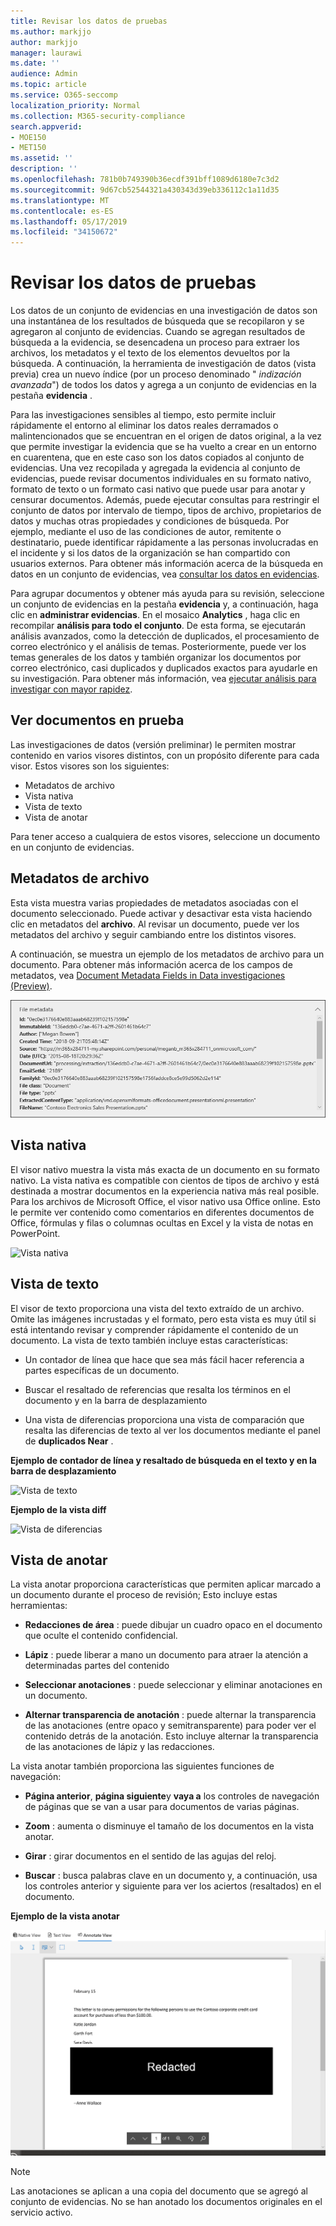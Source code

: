 ```yaml
---
title: Revisar los datos de pruebas
ms.author: markjjo
author: markjjo
manager: laurawi
ms.date: ''
audience: Admin
ms.topic: article
ms.service: O365-seccomp
localization_priority: Normal
ms.collection: M365-security-compliance
search.appverid:
- MOE150
- MET150
ms.assetid: ''
description: ''
ms.openlocfilehash: 781b0b749390b36ecdf391bff1089d6180e7c3d2
ms.sourcegitcommit: 9d67cb52544321a430343d39eb336112c1a11d35
ms.translationtype: MT
ms.contentlocale: es-ES
ms.lasthandoff: 05/17/2019
ms.locfileid: "34150672"
---
```

# <a name="review-the-data-in-evidence"></a>Revisar los datos de pruebas

Los datos de un conjunto de evidencias en una investigación de datos son una instantánea de los resultados de búsqueda que se recopilaron y se agregaron al conjunto de evidencias. Cuando se agregan resultados de búsqueda a la evidencia, se desencadena un proceso para extraer los archivos, los metadatos y el texto de los elementos devueltos por la búsqueda. A continuación, la herramienta de investigación de datos (vista previa) crea un nuevo índice (por un proceso denominado " *indización avanzada*") de todos los datos y agrega a un conjunto de evidencias en la pestaña **evidencia** . 

Para las investigaciones sensibles al tiempo, esto permite incluir rápidamente el entorno al eliminar los datos reales derramados o malintencionados que se encuentran en el origen de datos original, a la vez que permite investigar la evidencia que se ha vuelto a crear en un entorno en cuarentena, que en este caso son los datos copiados al conjunto de evidencias. Una vez recopilada y agregada la evidencia al conjunto de evidencias, puede revisar documentos individuales en su formato nativo, formato de texto o un formato casi nativo que puede usar para anotar y censurar documentos. Además, puede ejecutar consultas para restringir el conjunto de datos por intervalo de tiempo, tipos de archivo, propietarios de datos y muchas otras propiedades y condiciones de búsqueda. Por ejemplo, mediante el uso de las condiciones de autor, remitente o destinatario, puede identificar rápidamente a las personas involucradas en el incidente y si los datos de la organización se han compartido con usuarios externos. Para obtener más información acerca de la búsqueda en datos en un conjunto de evidencias, vea [consultar los datos en evidencias](evidence-query.md).

Para agrupar documentos y obtener más ayuda para su revisión, seleccione un conjunto de evidencias en la pestaña **evidencia** y, a continuación, haga clic en **administrar evidencias**. En el mosaico **Analytics** , haga clic en recompilar **análisis para todo el conjunto**. De esta forma, se ejecutarán análisis avanzados, como la detección de duplicados, el procesamiento de correo electrónico y el análisis de temas. Posteriormente, puede ver los temas generales de los datos y también organizar los documentos por correo electrónico, casi duplicados y duplicados exactos para ayudarle en su investigación. Para obtener más información, vea [ejecutar análisis para investigar con mayor rapidez](run-analytics-to-investigate-faster.md).

## <a name="view-documents-in-evidence"></a>Ver documentos en prueba

Las investigaciones de datos (versión preliminar) le permiten mostrar contenido en varios visores distintos, con un propósito diferente para cada visor. Estos visores son los siguientes:

- Metadatos de archivo
- Vista nativa
- Vista de texto
- Vista de anotar

Para tener acceso a cualquiera de estos visores, seleccione un documento en un conjunto de evidencias.

## <a name="file-metadata"></a>Metadatos de archivo

Esta vista muestra varias propiedades de metadatos asociadas con el documento seleccionado. Puede activar y desactivar esta vista haciendo clic en metadatos del **archivo**. Al revisar un documento, puede ver los metadatos del archivo y seguir cambiando entre los distintos visores.

A continuación, se muestra un ejemplo de los metadatos de archivo para un documento. Para obtener más información acerca de los campos de metadatos, vea [Document Metadata Fields in Data investigaciones (Preview)](document-metadata-fields.md).

![Panel metadatos de archivo](../media/Reviewimage2.png)

## <a name="native-view"></a>Vista nativa

El visor nativo muestra la vista más exacta de un documento en su formato nativo. La vista nativa es compatible con cientos de tipos de archivo y está destinada a mostrar documentos en la experiencia nativa más real posible. Para los archivos de Microsoft Office, el visor nativo usa Office online. Esto le permite ver contenido como comentarios en diferentes documentos de Office, fórmulas y filas o columnas ocultas en Excel y la vista de notas en PowerPoint.

![Vista nativa
](../media/Reviewimage3.png)

## <a name="text-view"></a>Vista de texto

El visor de texto proporciona una vista del texto extraído de un archivo. Omite las imágenes incrustadas y el formato, pero esta vista es muy útil si está intentando revisar y comprender rápidamente el contenido de un documento. La vista de texto también incluye estas características:

  - Un contador de línea que hace que sea más fácil hacer referencia a partes específicas de un documento.

  - Buscar el resaltado de referencias que resalta los términos en el documento y en la barra de desplazamiento

  - Una vista de diferencias proporciona una vista de comparación que resalta las diferencias de texto al ver los documentos mediante el panel de **duplicados Near** .

**Ejemplo de contador de línea y resaltado de búsqueda en el texto y en la barra de desplazamiento**

![Vista de texto
](../media/Reviewimage4.png)

**Ejemplo de la vista diff**

![Vista de diferencias
](../media/Reviewimage5.png)

## <a name="annotate-view"></a>Vista de anotar

La vista anotar proporciona características que permiten aplicar marcado a un documento durante el proceso de revisión; Esto incluye estas herramientas:

  - **Redacciones de área** : puede dibujar un cuadro opaco en el documento que oculte el contenido confidencial.

  - **Lápiz** : puede liberar a mano un documento para atraer la atención a determinadas partes del contenido

  - **Seleccionar anotaciones** : puede seleccionar y eliminar anotaciones en un documento.

  - **Alternar transparencia de anotación** : puede alternar la transparencia de las anotaciones (entre opaco y semitransparente) para poder ver el contenido detrás de la anotación. Esto incluye alternar la transparencia de las anotaciones de lápiz y las redacciones.

La vista anotar también proporciona las siguientes funciones de navegación:

  - **Página anterior**, **página siguiente**y **vaya a** los controles de navegación de páginas que se van a usar para documentos de varias páginas.

  - **Zoom** : aumenta o disminuye el tamaño de los documentos en la vista anotar.

  - **Girar** : girar documentos en el sentido de las agujas del reloj.

  - **Buscar** : busca palabras clave en un documento y, a continuación, usa los controles anterior y siguiente para ver los aciertos (resaltados) en el documento.

**Ejemplo de la vista anotar**

![Vista de anotar](../media/Reviewimage1.png)

> [!NOTE]
> Las anotaciones se aplican a una copia del documento que se agregó al conjunto de evidencias. No se han anotado los documentos originales en el servicio activo.

